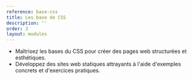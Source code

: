 ```yaml
---
reference: base-css
title: Les base de CSS
description: ''
order: 3
layout: modules
---
```


- Maîtrisez les bases du CSS pour créer des pages web structurées et esthétiques.
- Développez des sites web statiques attrayants à l'aide d'exemples concrets et d'exercices pratiques.

